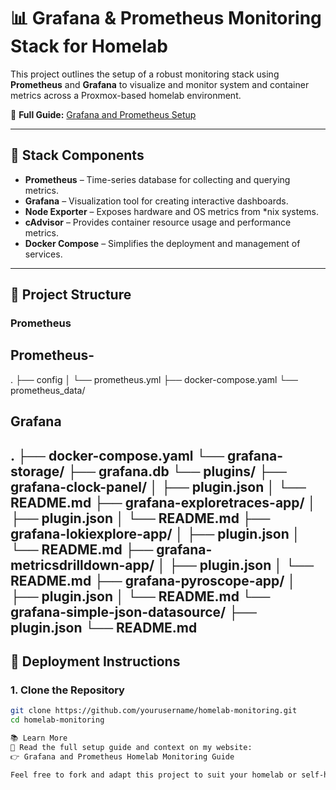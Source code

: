 # 📊 Grafana & Prometheus Monitoring Stack for Homelab

This project outlines the setup of a robust monitoring stack using **Prometheus** and **Grafana** to visualize and monitor system and container metrics across a Proxmox-based homelab environment.

🔗 **Full Guide:** [Grafana and Prometheus Setup](https://homelab.sanjuprojects.uk/grafana-and-prometheus/)

---

## 🧰 Stack Components

- **Prometheus** – Time-series database for collecting and querying metrics.
- **Grafana** – Visualization tool for creating interactive dashboards.
- **Node Exporter** – Exposes hardware and OS metrics from *nix systems.
- **cAdvisor** – Provides container resource usage and performance metrics.
- **Docker Compose** – Simplifies the deployment and management of services.

---

## 📁 Project Structure

### Prometheus


## Prometheus-
.
├── config
│ └── prometheus.yml
├── docker-compose.yaml
└── prometheus_data/

## Grafana
.
├── docker-compose.yaml
└── grafana-storage/
├── grafana.db
└── plugins/
├── grafana-clock-panel/
│ ├── plugin.json
│ └── README.md
├── grafana-exploretraces-app/
│ ├── plugin.json
│ └── README.md
├── grafana-lokiexplore-app/
│ ├── plugin.json
│ └── README.md
├── grafana-metricsdrilldown-app/
│ ├── plugin.json
│ └── README.md
├── grafana-pyroscope-app/
│ ├── plugin.json
│ └── README.md
└── grafana-simple-json-datasource/
├── plugin.json
└── README.md
---

## 🚀 Deployment Instructions

### 1. Clone the Repository

```bash
git clone https://github.com/yourusername/homelab-monitoring.git
cd homelab-monitoring

📚 Learn More
📘 Read the full setup guide and context on my website:
👉 Grafana and Prometheus Homelab Monitoring Guide

Feel free to fork and adapt this project to suit your homelab or self-hosted monitoring needs!